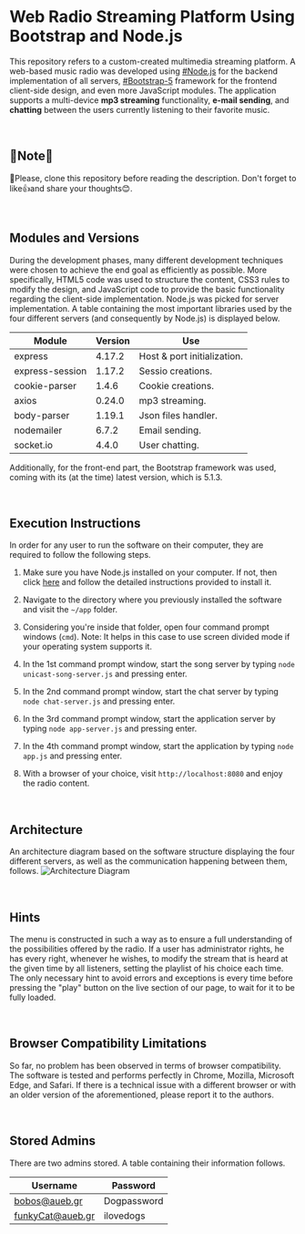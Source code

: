 # Web Radio Streaming Platform Using Bootstrap and Node.js
This repository refers to a custom-created multimedia streaming platform. A web-based music radio was developed using [#Node.js](https://nodejs.org/en) for the backend implementation of all servers, [#Bootstrap-5](https://getbootstrap.com/) framework for the frontend client-side design, and even more JavaScript modules. The application supports a multi-device **mp3 streaming** functionality, **e-mail sending**, and **chatting** between the users currently listening to their favorite music.

<br>

## 📢Note📢
🎯Please, clone this repository before reading the description. Don't forget to like👍and share your thoughts😊.

<br>

## Modules and Versions
During the development phases, many different development techniques were chosen to achieve the end goal as efficiently as possible. More specifically, HTML5 code was used to structure the content, CSS3 rules to modify the design, and JavaScript code to provide the basic functionality regarding the client-side implementation. Node.js was picked for server implementation. A table containing the most important libraries used by the four different servers (and consequently by Node.js) is displayed below.

| **Module**      | **Version** | **Use**                     |
|-----------------|-------------|-----------------------------|
| express         | 4.17.2      | Host & port initialization. |
| express-session | 1.17.2      | Sessio creations.           |
| cookie-parser   | 1.4.6       | Cookie creations.           |
| axios           | 0.24.0      | mp3 streaming.              |
| body-parser     | 1.19.1      | Json files handler.         |
| nodemailer      | 6.7.2       | Email sending.              |
| socket.io       | 4.4.0       | User chatting.              |

Additionally, for the front-end part, the Bootstrap framework was used, coming with its (at the time) latest version, which is 5.1.3.

<br>

## Execution Instructions
In order for any user to run the software on their computer, they are required to follow the following steps.

1. Make sure you have Node.js installed on your computer. If not, then click [here](https://nodejs.org/en/download/) and follow the detailed instructions provided to install it.

2. Navigate to the directory where you previously installed the software and visit the ```~/app``` folder.

3. Considering you're inside that folder, open four command prompt windows (```cmd```).
Note: It helps in this case to use screen divided mode if your operating system supports it.

4. In the 1st command prompt window, start the song server by typing ```node unicast-song-server.js``` and pressing enter.

5. In the 2nd command prompt window, start the chat server by typing ```node chat-server.js``` and pressing enter.

6. In the 3rd command prompt window, start the application server by typing ```node app-server.js``` and pressing enter.

7. In the 4th command prompt window, start the application by typing ```node app.js``` and pressing enter.

8. With a browser of your choice, visit ```http://localhost:8080``` and enjoy the radio content.

<br>

## Architecture
An architecture diagram based on the software structure displaying the four different servers, as well as the communication happening between them, follows.
![Architecture Diagram]()

<br>

## Hints
The menu is constructed in such a way as to ensure a full understanding of the possibilities offered by the radio. If a user has administrator rights, he has every right, whenever he wishes, to modify the stream that is heard at the given time by all listeners, setting the playlist of his choice each time. The only necessary hint to avoid errors and exceptions is every time before pressing the "play" button on the live section of our page, to wait for it to be fully loaded.

<br>

## Browser Compatibility Limitations
So far, no problem has been observed in terms of browser compatibility. The software is tested and performs perfectly in Chrome, Mozilla, Microsoft Edge, and Safari. If there is a technical issue with a different browser or with an older version of the aforementioned, please report it to the authors.

<br>

## Stored Admins
There are two admins stored. A table containing their information follows.

| **Username**     | **Password** |
|------------------|--------------|
| bobos@aueb.gr    | Dogpassword  |
| funkyCat@aueb.gr | ilovedogs    |
